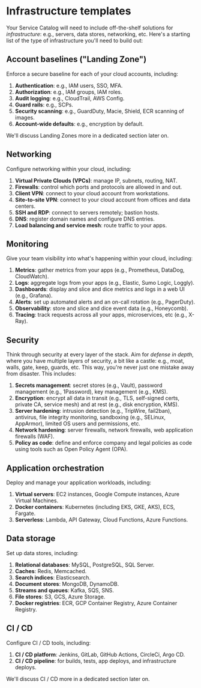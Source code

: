 # Infrastructure templates

Your Service Catalog will need to include off-the-shelf solutions for _infrastructure_: e.g., servers, data stores,
networking, etc. Here's a starting list of the type of infrastructure you'll need to build out:

## Account baselines ("Landing Zone")

Enforce a secure baseline for each of your cloud accounts, including:

1. **Authentication**: e.g., IAM users, SSO, MFA.
2. **Authorization**: e.g., IAM groups, IAM roles.
3. **Audit logging**: e.g., CloudTrail, AWS Config.
4. **Guard rails**: e.g., SCPs.
5. **Security scanning**: e.g., GuardDuty, Macie, Shield, ECR scanning of images.
6. **Account-wide defaults**: e.g., encryption by default.

We'll discuss Landing Zones more in a dedicated section later on.

## Networking

Configure networking within your cloud, including:

1. **Virtual Private Clouds (VPCs)**: manage IP, subnets, routing, NAT.
2. **Firewalls**: control which ports and protocols are allowed in and out.
3. **Client VPN**: connect to your cloud account from workstations.
4. **Site-to-site VPN**: connect to your cloud account from offices and data centers.
5. **SSH and RDP**: connect to servers remotely; bastion hosts.
6. **DNS**: register domain names and configure DNS entries.
7. **Load balancing and service mesh**: route traffic to your apps.

## Monitoring

Give your team visibility into what's happening within your cloud, including:

1. **Metrics**: gather metrics from your apps (e.g., Prometheus, DataDog, CloudWatch).
2. **Logs**: aggregate logs from your apps (e.g., Elastic, Sumo Logic, Loggly).
3. **Dashboards**: display and slice and dice metrics and logs in a web UI (e.g., Grafana).
4. **Alerts**: set up automated alerts and an on-call rotation (e.g., PagerDuty).
5. **Observability**: store and slice and dice event data (e.g., Honeycomb).
6. **Tracing**: track requests across all your apps, microservices, etc (e.g., X-Ray).

## Security

Think through security at every layer of the stack. Aim for *defense in depth*, where you have multiple layers of
security, a bit like a castle: e.g., moat, walls, gate, keep, guards, etc. This way, you're never just one mistake away
from disaster. This includes:

1. **Secrets management**: secret stores (e.g., Vault), password management (e.g., 1Password), key management (e.g., KMS).
2. **Encryption**: encrypt all data in transit (e.g., TLS, self-signed certs, private CA, service mesh) and at rest (e.g., disk encryption, KMS).
3. **Server hardening**: intrusion detection (e.g., TripWire, fail2ban), antivirus, file integrity monitoring, sandboxing (e.g., SELinux, AppArmor), limited OS users and permissions, etc.
4. **Network hardening**: server firewalls, network firewalls, web application firewalls (WAF).
5. **Policy as code**: define and enforce company and legal policies as code using tools such as Open Policy Agent (OPA).

## Application orchestration

Deploy and manage your application workloads, including:

1. **Virtual servers**: EC2 instances, Google Compute instances, Azure Virtual Machines.
2. **Docker containers**: Kubernetes (including EKS, GKE, AKS), ECS, Fargate.
3. **Serverless**: Lambda, API Gateway, Cloud Functions, Azure Functions.

## Data storage

Set up data stores, including:

1. **Relational databases**: MySQL, PostgreSQL, SQL Server.
2. **Caches**: Redis, Memcached.
3. **Search indices**: Elasticsearch.
4. **Document stores**: MongoDB, DynamoDB.
5. **Streams and queues**: Kafka, SQS, SNS.
6. **File stores**: S3, GCS, Azure Storage.
7. **Docker registries**: ECR, GCP Container Registry, Azure Container Registry.

## CI / CD

Configure CI / CD tools, including:

1. **CI / CD platform**: Jenkins, GitLab, GitHub Actions, CircleCi, Argo CD.
2. **CI / CD pipeline**: for builds, tests, app deploys, and infrastructure deploys.

We'll discuss CI / CD more in a dedicated section later on.


<!-- ##DOCS-SOURCER-START
{"sourcePlugin":"Local File Copier","hash":"8453ef57b74100d6a6b9f64658b14dc3"}
##DOCS-SOURCER-END -->
